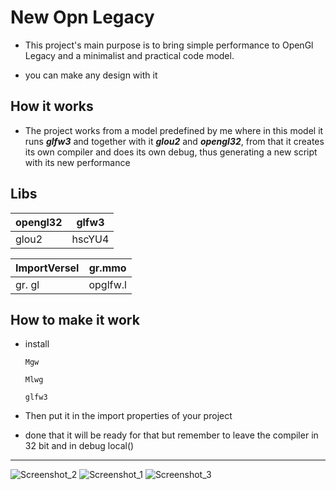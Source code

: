 # New Opn Legacy

 - This project's main purpose is to bring simple performance to OpenGl Legacy and a minimalist and practical code model.

- you can make any design with it

## How it works

 - The project works from a model predefined by me where in this model it runs ***glfw3*** and together with it ***glou2*** and ***opengl32***, from that it creates its own compiler and does its own debug, thus generating a new script with its new performance

## Libs

| opengl32 |glfw3  |
|--|--|
| glou2 |hscYU4  |


|ImportVersel| gr.mmo|
|--|--|
| gr. gl | opglfw.l |

## How to make it work

 - install
 
 


    
    
 

       Mgw
        
       Mlwg

       glfw3
 

 - Then put it in the import properties of your project
 
 - done that it will be ready for that but remember to leave the compiler in 32 bit and in debug local()
--------------------


![Screenshot_2](https://user-images.githubusercontent.com/87165376/213332607-07677dd7-6b6a-4584-848f-15e900786fde.png)
![Screenshot_1](https://user-images.githubusercontent.com/87165376/213332609-563d9873-487f-4e8f-861e-6ff1ec51fdc1.png)
![Screenshot_3](https://user-images.githubusercontent.com/87165376/213332611-14f5f925-ef1d-444b-98e0-092a6a726e2b.png)

    


